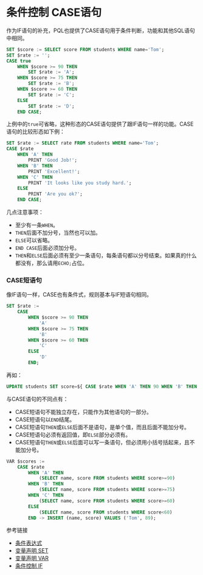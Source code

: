 # 条件控制 CASE语句
作为IF语句的补充，PQL也提供了CASE语句用于条件判断，功能和其他SQL语句中相同。
```sql
SET $score := SELECT score FROM students WHERE name='Tom';
SET $rate := '';
CASE true
    WHEN $score >= 90 THEN
        SET $rate := 'A';
    WHEN $score >= 75 THEN
        SET $rate := 'B';
    WHEN $score >= 60 THEN
        SET $rate := 'C';
    ELSE
        SET $rate := 'D';
    END CASE;
```
上例中的`true`可省略，这种形态的CASE语句提供了跟IF语句一样的功能。CASE语句的比较形态如下例：
```sql
SET $rate := SELECT rate FROM students WHERE name='Tom';
CASE $rate
    WHEN 'A' THEN
        PRINT 'Good Job!';
    WHEN 'B' THEN
        PRINT 'Excellent!';
    WHEN 'C' THEN
        PRINT 'It looks like you study hard.';
    ELSE
        PRINT 'Are you ok?';
    END CASE;
```
几点注意事项：
* 至少有一条`WHEN`。
* `THEN`后面不加分号，当然也可以加。
* `ELSE`可以省略。
* `END CASE`后面必须加分号。
* `THEN`和`ELSE`后面必须有至少一条语句，每条语句都以分号结束。如果真的什么都没有，那么请用`ECHO;`占位。

### CASE短语句
像IF语句一样，CASE也有条件式，规则基本与IF短语句相同。
```sql
SET $rate := 
    CASE 
        WHEN $score >= 90 THEN 
            'A' 
        WHEN $score >= 75 THEN
            'B'
        WHEN $score >= 60 THEN
            'C' 
        ELSE
            'D'
        END; 
```
再如：
```sql
UPDATE students SET score=${ CASE $rate WHEN 'A' THEN 90 WHEN 'B' THEN  75 WHEN 'C' THEN 60 ELSE 60 END } WHERE name='Tom';   
```
与CASE语句的不同点有：
* CASE短语句不能独立存在，只能作为其他语句的一部分。
* CASE短语句以`END`结尾。
* CASE短语句`THEN`或`ELSE`后面不是语句，是单个值，而且后面不能加分号。
* CASE短语句必须有返回值，即`ELSE`部分必须有。
* CASE短语句`THEN`或`ELSE`后面可以写一条语句，但必须用小括号括起来，且不能加分号。
```sql
VAR $scores := 
    CASE $rate 
        WHEN 'A' THEN
            (SELECT name, score FROM students WHERE score>=90)
        WHEN 'B' THEN
            (SELECT name, score FROM students WHERE score>=75)
        WHEN 'C' THEN
            (SELECT name, score FROM students WHERE score>=60)
        ELSE
            (SELECT name, score FROM students WHERE score<60)
        END -> INSERT (name, score) VALUES ('Tom', 89);
```

参考链接
* [条件表达式](/pql/condition.md)
* [变量声明 SET](/pql/set.md)
* [变量声明 VAR](/pql/var.md)
* [条件控制 IF](/pql/if.md)